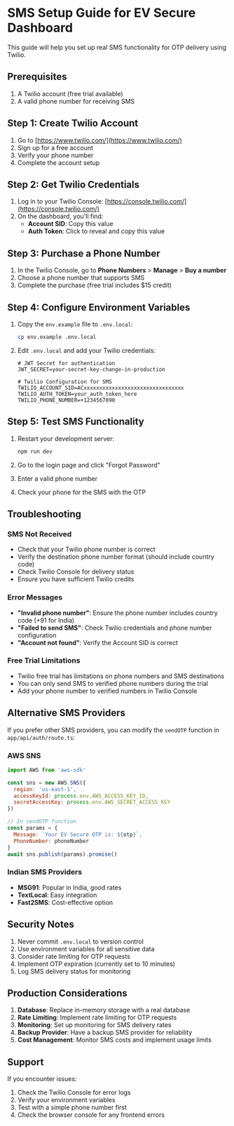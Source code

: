 # SMS Setup Guide for EV Secure Dashboard

This guide will help you set up real SMS functionality for OTP delivery using Twilio.

## Prerequisites

1. A Twilio account (free trial available)
2. A valid phone number for receiving SMS

## Step 1: Create Twilio Account

1. Go to [https://www.twilio.com/](https://www.twilio.com/)
2. Sign up for a free account
3. Verify your phone number
4. Complete the account setup

## Step 2: Get Twilio Credentials

1. Log in to your Twilio Console: [https://console.twilio.com/](https://console.twilio.com/)
2. On the dashboard, you'll find:
   - **Account SID**: Copy this value
   - **Auth Token**: Click to reveal and copy this value

## Step 3: Purchase a Phone Number

1. In the Twilio Console, go to **Phone Numbers** > **Manage** > **Buy a number**
2. Choose a phone number that supports SMS
3. Complete the purchase (free trial includes $15 credit)

## Step 4: Configure Environment Variables

1. Copy the `env.example` file to `.env.local`:
   ```bash
   cp env.example .env.local
   ```

2. Edit `.env.local` and add your Twilio credentials:
   ```env
   # JWT Secret for authentication
   JWT_SECRET=your-secret-key-change-in-production

   # Twilio Configuration for SMS
   TWILIO_ACCOUNT_SID=ACxxxxxxxxxxxxxxxxxxxxxxxxxxxxxxxx
   TWILIO_AUTH_TOKEN=your_auth_token_here
   TWILIO_PHONE_NUMBER=+1234567890
   ```

## Step 5: Test SMS Functionality

1. Restart your development server:
   ```bash
   npm run dev
   ```

2. Go to the login page and click "Forgot Password"
3. Enter a valid phone number
4. Check your phone for the SMS with the OTP

## Troubleshooting

### SMS Not Received
- Check that your Twilio phone number is correct
- Verify the destination phone number format (should include country code)
- Check Twilio Console for delivery status
- Ensure you have sufficient Twilio credits

### Error Messages
- **"Invalid phone number"**: Ensure the phone number includes country code (+91 for India)
- **"Failed to send SMS"**: Check Twilio credentials and phone number configuration
- **"Account not found"**: Verify the Account SID is correct

### Free Trial Limitations
- Twilio free trial has limitations on phone numbers and SMS destinations
- You can only send SMS to verified phone numbers during the trial
- Add your phone number to verified numbers in Twilio Console

## Alternative SMS Providers

If you prefer other SMS providers, you can modify the `sendOTP` function in `app/api/auth/route.ts`:

### AWS SNS
```javascript
import AWS from 'aws-sdk'

const sns = new AWS.SNS({
  region: 'us-east-1',
  accessKeyId: process.env.AWS_ACCESS_KEY_ID,
  secretAccessKey: process.env.AWS_SECRET_ACCESS_KEY
})

// In sendOTP function
const params = {
  Message: `Your EV Secure OTP is: ${otp}`,
  PhoneNumber: phoneNumber
}
await sns.publish(params).promise()
```

### Indian SMS Providers
- **MSG91**: Popular in India, good rates
- **TextLocal**: Easy integration
- **Fast2SMS**: Cost-effective option

## Security Notes

1. Never commit `.env.local` to version control
2. Use environment variables for all sensitive data
3. Consider rate limiting for OTP requests
4. Implement OTP expiration (currently set to 10 minutes)
5. Log SMS delivery status for monitoring

## Production Considerations

1. **Database**: Replace in-memory storage with a real database
2. **Rate Limiting**: Implement rate limiting for OTP requests
3. **Monitoring**: Set up monitoring for SMS delivery rates
4. **Backup Provider**: Have a backup SMS provider for reliability
5. **Cost Management**: Monitor SMS costs and implement usage limits

## Support

If you encounter issues:
1. Check the Twilio Console for error logs
2. Verify your environment variables
3. Test with a simple phone number first
4. Check the browser console for any frontend errors
